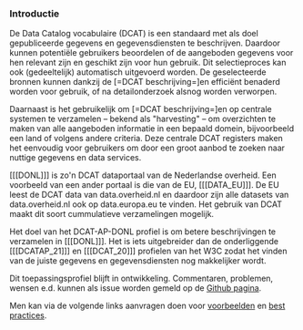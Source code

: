 ### Introductie

De Data Catalog vocabulaire (DCAT) is een standaard met als doel gepubliceerde gegevens en gegevensdiensten te beschrijven. Daardoor kunnen potentiële gebruikers beoordelen of de aangeboden gegevens voor hen relevant zijn en geschikt zijn voor hun gebruik. Dit selectieproces kan ook (gedeeltelijk) automatisch uitgevoerd worden. De geselecteerde bronnen kunnen dankzij de [=DCAT beschrijving=]en efficiënt benaderd worden voor gebruik, of na detailonderzoek alsnog worden verworpen.

Daarnaast is het gebruikelijk om [=DCAT beschrijving=]en op centrale systemen te verzamelen – bekend als "harvesting" – om overzichten te maken van alle aangeboden informatie in een bepaald domein, bijvoorbeeld een land of volgens andere criteria. Deze centrale DCAT registers maken het eenvoudig voor gebruikers om door een groot aanbod te zoeken naar nuttige gegevens en data services.

[[[DONL]]] is zo'n DCAT dataportaal van de Nederlandse overheid.  Een voorbeeld van een ander portaal is die van de EU, [[[DATA_EU]]]. De EU leest de DCAT data van data.overheid.nl en daardoor zijn alle datasets van data.overheid.nl ook op data.europa.eu te vinden. Het gebruik van DCAT maakt dit soort cummulatieve verzamelingen mogelijk.

Het doel van het DCAT-AP-DONL profiel is om betere beschrijvingen te verzamelen in [[[DONL]]]. Het is iets uitgebreider dan de onderliggende [[[DCATAP_21]]] en [[[DCAT_20]]] profielen van het W3C zodat het vinden van de juiste gegevens en gegevensdiensten nog makkelijker wordt.

<p>Dit toepassingsprofiel blijft in ontwikkeling. Commentaren, problemen, wensen e.d. kunnen als issue worden gemeld op de <a href="https://github.com/dataoverheid/dcat-ap-donl">Github pagina</a>.
    
<aside class="note">
        <p>Men kan via de volgende links aanvragen doen voor <a href="https://github.com/dataoverheid/dcat-ap-donl/issues/33">voorbeelden</a> en <a href="https://github.com/dataoverheid/dcat-ap-donl/issues/34">best practices</a>.</p>
</aside>


